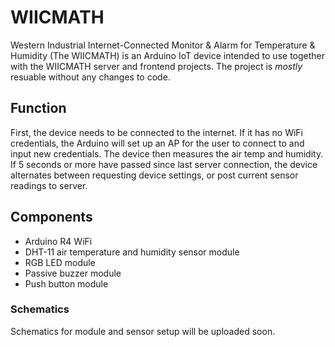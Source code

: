 # WIICMATH
Western Industrial Internet-Connected Monitor &amp; Alarm for Temperature &amp; Humidity (The WIICMATH) is an Arduino IoT device intended to use together with the WIICMATH server and frontend projects. The project is *mostly* resuable without any changes to code.

## Function
First, the device needs to be connected to the internet. If it has no WiFi credentials, the Arduino will set up an AP for the user to connect to and input new credentials.
The device then measures the air temp and humidity.
If 5 seconds or more have passed since last server connection, the device alternates between requesting device settings, or post current sensor readings to server.

## Components
- Arduino R4 WiFi
- DHT-11 air temperature and humidity sensor module
- RGB LED module
- Passive buzzer module
- Push button module

### Schematics
Schematics for module and sensor setup will be uploaded soon.
